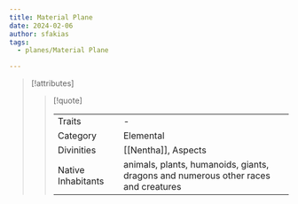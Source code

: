 ```yaml
---
title: Material Plane
date: 2024-02-06
author: sfakias
tags:
  - planes/Material Plane

---
```

> [!attributes]
> 
> > [!quote]
> >
> > | | |
> > | --- | --- |
> > | Traits | - |
> > | Category | Elemental |
> > | Divinities | [[Nentha]], Aspects |
> > | Native Inhabitants | animals, plants, humanoids, giants, dragons and numerous other races and creatures |